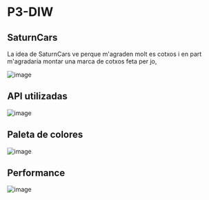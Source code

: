 # P3-DIW

## SaturnCars

La idea de SaturnCars ve perque m'agraden molt es cotxos i en part m'agradaría montar una marca de cotxos feta per jo, 

![image]('')

## API utilizadas

![image]('')

## Paleta de colores

![image]('')

## Performance

![image]('image.png')